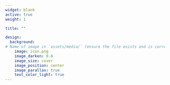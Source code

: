 ```yaml
---
widget: blank
active: true
weight: 1

title: ""

design:
  background:
# Name of image in `assets/media/` (ensure the file exists and is correctly referenced)
    image: icon.png
    image_darken: 0.8
    image_size: cover
    image_position: center
    image_parallax: true
    text_color_light: true
---
```



